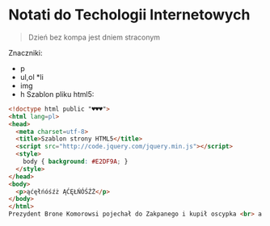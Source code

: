 # Notati do Techologii Internetowych
> Dzień bez kompa jest dniem straconym

Znaczniki:
* p
* ul,ol
  *li
*  img
*  h
Szablon pliku html5:

```html
<!doctype html public "♥♥♥">
<html lang=pl>
<head>
  <meta charset=utf-8>
  <title>Szablon strony HTML5</title>
  <script src="http://code.jquery.com/jquery.min.js"></script>
  <style>
    body { background: #E2DF9A; }
  </style>
</head>
<body>
  <p>ąćęłńóśźż ĄĆĘŁŃÓŚŹŻ</p>
</body>
</html>
Prezydent Brone Komorowsi pojechał do Zakpanego i kupił oscypka <br> a potem pojechał do Jrakowa
